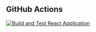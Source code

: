 ## GitHub Actions

[![Build and Test React Application](https://github.com/Valchy/web-tooling-007/actions/workflows/node.js.yml/badge.svg)](https://github.com/Valchy/web-tooling-007/actions/workflows/node.js.yml)
